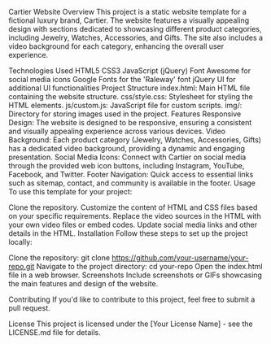 Cartier Website
Overview
This project is a static website template for a fictional luxury brand, Cartier. The website features a visually appealing design with sections dedicated to showcasing different product categories, including Jewelry, Watches, Accessories, and Gifts. The site also includes a video background for each category, enhancing the overall user experience.

Technologies Used
HTML5
CSS3
JavaScript (jQuery)
Font Awesome for social media icons
Google Fonts for the 'Raleway' font
jQuery UI for additional UI functionalities
Project Structure
index.html: Main HTML file containing the website structure.
css/style.css: Stylesheet for styling the HTML elements.
js/custom.js: JavaScript file for custom scripts.
img/: Directory for storing images used in the project.
Features
Responsive Design: The website is designed to be responsive, ensuring a consistent and visually appealing experience across various devices.
Video Background: Each product category (Jewelry, Watches, Accessories, Gifts) has a dedicated video background, providing a dynamic and engaging presentation.
Social Media Icons: Connect with Cartier on social media through the provided web icon buttons, including Instagram, YouTube, Facebook, and Twitter.
Footer Navigation: Quick access to essential links such as sitemap, contact, and community is available in the footer.
Usage
To use this template for your project:

Clone the repository.
Customize the content of HTML and CSS files based on your specific requirements.
Replace the video sources in the HTML with your own video files or embed codes.
Update social media links and other details in the HTML.
Installation
Follow these steps to set up the project locally:

Clone the repository: git clone https://github.com/your-username/your-repo.git
Navigate to the project directory: cd your-repo
Open the index.html file in a web browser.
Screenshots
Include screenshots or GIFs showcasing the main features and design of the website.

Contributing
If you'd like to contribute to this project, feel free to submit a pull request.

License
This project is licensed under the [Your License Name] - see the LICENSE.md file for details.